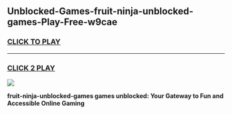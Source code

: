 
## Unblocked-Games-fruit-ninja-unblocked-games-Play-Free-w9cae
<h3>
<a href="https://premium76.site?title=fruit-ninja-unblocked-games&ref=17A">CLICK TO PLAY</a></h3>
<hr>

<h3>
<a href="https://premium76.site?title=fruit-ninja-unblocked-games&ref=17A">CLICK 2 PLAY</a>
  
</h3>

<a href="https://premium76.site?title=fruit-ninja-unblocked-games&ref=17A"><img src="https://clearcache.store/games.png"></a>


**fruit-ninja-unblocked-games games unblocked: Your Gateway to Fun and Accessible Online Gaming**
